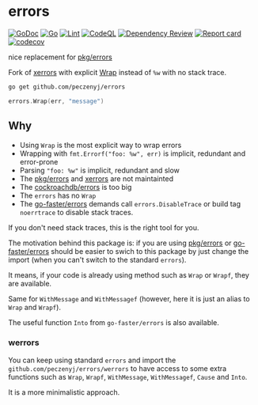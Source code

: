 # errors 
[![GoDoc](https://godoc.org/github.com/peczenyj/errors?status.svg)](http://godoc.org/github.com/peczenyj/errors)
[![Go](https://github.com/peczenyj/errors/actions/workflows/go.yml/badge.svg)](https://github.com/peczenyj/errors/actions/workflows/go.yml)
[![Lint](https://github.com/peczenyj/errors/actions/workflows/lint.yml/badge.svg)](https://github.com/peczenyj/errors/actions/workflows/lint.yml)
[![CodeQL](https://github.com/peczenyj/errors/actions/workflows/github-code-scanning/codeql/badge.svg)](https://github.com/peczenyj/errors/actions/workflows/github-code-scanning/codeql)
[![Dependency Review](https://github.com/peczenyj/errors/actions/workflows/dependency-review.yml/badge.svg)](https://github.com/peczenyj/errors/actions/workflows/dependency-review.yml)
[![Report card](https://goreportcard.com/badge/github.com/peczenyj/errors)](https://goreportcard.com/report/github.com/peczenyj/errors)
[![codecov](https://codecov.io/gh/peczenyj/errors/graph/badge.svg?token=9y6f3vGgpr)](https://codecov.io/gh/peczenyj/errors)

nice replacement for [pkg/errors](https://github.com/pkg/errors)

Fork of [xerrors](https://pkg.go.dev/golang.org/x/xerrors) with explicit [Wrap](https://pkg.go.dev/github.com/peczenyj/errors#Wrap) instead of `%w` with no stack trace.

```bash
go get github.com/peczenyj/errors
```

```go
errors.Wrap(err, "message")
```

## Why

* Using `Wrap` is the most explicit way to wrap errors
* Wrapping with `fmt.Errorf("foo: %w", err)` is implicit, redundant and error-prone
* Parsing `"foo: %w"` is implicit, redundant and slow
* The [pkg/errors](https://github.com/pkg/errors) and [xerrors](https://pkg.go.dev/golang.org/x/xerrors) are not maintainted
* The [cockroachdb/errors](https://github.com/cockroachdb/errors) is too big
* The `errors` has no `Wrap`
* The [go-faster/errors](https://github.com/go-faster/errors) demands call `errors.DisableTrace` or build tag `noerrtrace` to disable stack traces.

If you don't need stack traces, this is the right tool for you.

The motivation behind this package is: if you are using [pkg/errors](https://github.com/pkg/errors) or [go-faster/errors](https://github.com/go-faster/errors) should be easier to swich to this package by just change the import (when you can't switch to the standard `errors`).

It means, if your code is already using method such as `Wrap` or `Wrapf`, they are available.

Same for `WithMessage` and `WithMessagef` (however, here it is just an alias to `Wrap` and `Wrapf`).

The useful function `Into` from `go-faster/errors` is also available.

### werrors

You can keep using standard `errors` and import the `github.com/peczenyj/errors/werrors` to have access to some extra functions such as `Wrap`, `Wrapf`, `WithMessage`, `WithMessagef`, `Cause` and `Into`.

It is a more minimalistic approach.
